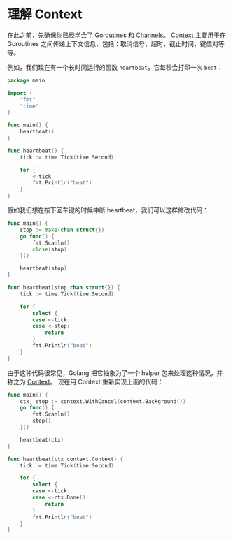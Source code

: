 # 理解 Context

在此之前，先确保你已经学会了 [Goroutines](https://tour.golang.org/concurrency/1) 和 [Channels](https://tour.golang.org/concurrency/2)。 Context 主要用于在 Goroutines 之间传递上下文信息，包括：取消信号，超时，截止时间，键值对等等。

例如，我们现在有一个长时间运行的函数 `heartbeat`，它每秒会打印一次 `beat`：

```go
package main

import (
    "fmt"
    "time"
)

func main() {
    heartbeat()
}

func heartbeat() {
    tick := time.Tick(time.Second)

    for {
        <-tick
        fmt.Println("beat")
    }
}
```

假如我们想在按下回车键的时候中断 heartbeat，我们可以这样修改代码：

```go
func main() {
    stop := make(chan struct{})
    go func() {
        fmt.Scanln()
        close(stop)
    }()

    heartbeat(stop)
}

func heartbeat(stop chan struct{}) {
    tick := time.Tick(time.Second)

    for {
        select {
        case <-tick:
        case <-stop:
            return
        }
        fmt.Println("beat")
    }
}
```

由于这种代码很常见，Golang 把它抽象为了一个 helper 包来处理这种情况，并称之为 [Context](https://golang.org/pkg/context/)。 现在用 Context 重新实现上面的代码：

```go
func main() {
    ctx, stop := context.WithCancel(context.Background())
    go func() {
        fmt.Scanln()
        stop()
    }()

    heartbeat(ctx)
}

func heartbeat(ctx context.Context) {
    tick := time.Tick(time.Second)

    for {
        select {
        case <-tick:
        case <-ctx.Done():
            return
        }
        fmt.Println("beat")
    }
}
```
